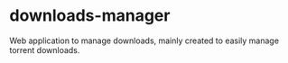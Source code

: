 # downloads-manager
Web application to manage downloads, mainly created to easily manage torrent downloads.
